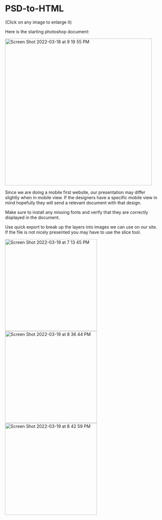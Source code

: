 # PSD-to-HTML

(Click on any image to enlarge it)

Here is the starting photoshop document:

<img width="479" alt="Screen Shot 2022-03-18 at 9 19 55 PM" src="https://user-images.githubusercontent.com/56618947/159106502-faab43d4-f27b-40b6-b12f-dde1a7082e1c.png">

Since we are doing a mobile first website, our presentation may differ slightly when in mobile view. If the designers have a specific mobile view in mind hopefully they will send a relevant document with that design.

Make sure to install any missing fonts and verify that they are correctly displayed in the document.

Use quick export to break up the layers into images we can use on our site. If the file is not nicely presented you may have to use the slice tool.

<img width="300" alt="Screen Shot 2022-03-19 at 7 13 45 PM" src="https://user-images.githubusercontent.com/56618947/159146878-911d30c8-775f-4032-b27b-676bb4ad8127.png"> <img width="300" alt="Screen Shot 2022-03-19 at 8 36 44 PM" src="https://user-images.githubusercontent.com/56618947/159147038-a9c92872-c74a-4543-a183-c2f1218150bf.png"> <img width="300" alt="Screen Shot 2022-03-19 at 8 42 59 PM" src="https://user-images.githubusercontent.com/56618947/159147142-c31242f9-4a26-43b6-92ce-c011c7613e76.png">
